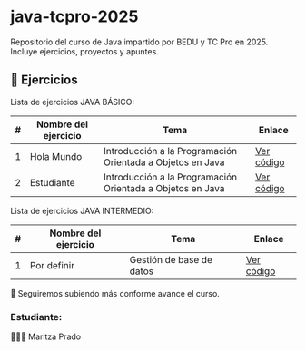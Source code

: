# java-tcpro-2025
Repositorio del curso de Java impartido por BEDU y TC Pro en 2025. Incluye ejercicios, proyectos y apuntes.

## 📂 Ejercicios

Lista de ejercicios JAVA BÁSICO:

| # | Nombre del ejercicio | Tema | Enlace |
|---|-----------------------|------|--------|
| 1 | Hola Mundo            | Introducción a la Programación Orientada a Objetos en Java | [Ver código]() |
| 2 | Estudiante        | Introducción a la Programación Orientada a Objetos en Java | [Ver código]() |

Lista de ejercicios JAVA INTERMEDIO:

| # | Nombre del ejercicio | Tema | Enlace |
|---|-----------------------|------|--------|
| 1 | Por definir            | Gestión de base de datos| [Ver código]() |




🚀 Seguiremos subiendo más conforme avance el curso.


### Estudiante:
👩🏻‍💻 Maritza Prado
